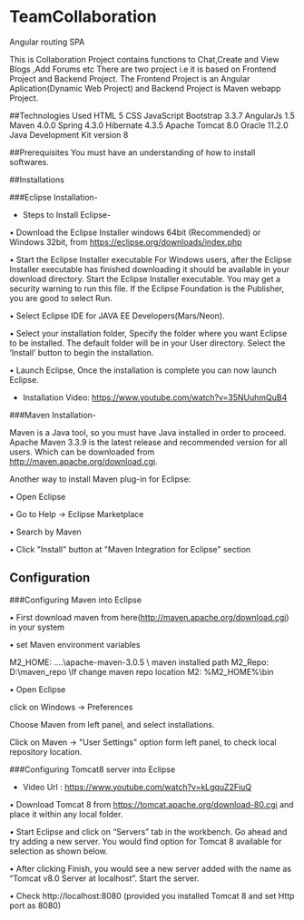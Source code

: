 # TeamCollaboration
Angular routing SPA

This is Collaboration Project contains functions to  Chat,Create and View Blogs ,Add Forums  etc 
There are two project i.e it is based on Frontend Project and Backend Project.
The Frontend Project is an Angular Aplication(Dynamic Web Project) and Backend Project is Maven webapp Project.


##Technologies Used
HTML 5
CSS
JavaScript
Bootstrap 3.3.7
AngularJs 1.5
Maven 4.0.0
Spring 4.3.0
Hibernate 4.3.5
Apache Tomcat 8.0
Oracle 11.2.0
Java Development Kit version 8

##Prerequisites
You must have an understanding of how to install softwares. 

##Installations

###Eclipse Installation-
* Steps to Install Eclipse-

•	Download the Eclipse Installer windows 64bit (Recommended) or Windows 32bit, from https://eclipse.org/downloads/index.php

•	Start the Eclipse Installer executable For Windows users, after the Eclipse Installer executable has finished downloading it should be available in your download directory. Start the Eclipse Installer executable. You may get a security warning to run this file. If the Eclipse Foundation is the Publisher, you are good to select Run.

•	Select Eclipse IDE for JAVA EE Developers(Mars/Neon).
 
•	Select your installation folder, Specify the folder where you want Eclipse to be installed. The default folder will be in your User directory. Select the ‘Install’ button to begin the installation.

•	Launch Eclipse, Once the installation is complete you can now launch Eclipse.   

* Installation Video: https://www.youtube.com/watch?v=35NUuhmQuB4

###Maven Installation-

Maven is a Java tool, so you must have Java installed in order to proceed.
Apache Maven 3.3.9 is the latest release and recommended version for all users.
Which can be downloaded from http://maven.apache.org/download.cgi.

Another way to install Maven plug-in for Eclipse:

•	Open Eclipse

•	Go to Help -> Eclipse Marketplace

•	Search by Maven

•	Click "Install" button at "Maven Integration for Eclipse" section

## Configuration
###Configuring Maven into Eclipse

•	First download maven from here(http://maven.apache.org/download.cgi) in your system

•	set Maven environment variables

M2_HOME: ....\apache-maven-3.0.5 \ maven installed path
M2_Repo: D:\maven_repo \If change maven repo location
M2: %M2_HOME%\bin

•	Open Eclipse 

click on Windows -> Preferences

Choose Maven from left panel, and select installations.

Click on Maven -> "User Settings" option form left panel, to check local repository location.

###Configuring Tomcat8 server into Eclipse

* Video Url : https://www.youtube.com/watch?v=kLgquZ2FiuQ

•		Download Tomcat 8 from https://tomcat.apache.org/download-80.cgi and place it within any local folder.

•		Start Eclipse and click on “Servers” tab in the workbench. Go ahead and try adding a new server. You would find option for Tomcat 8 available for selection as shown below.

•		After clicking Finish, you would see a new server added with the name as “Tomcat v8.0 Server at localhost”. Start the server.

•		Check http://localhost:8080 (provided you installed Tomcat 8 and set Http port as 8080)






